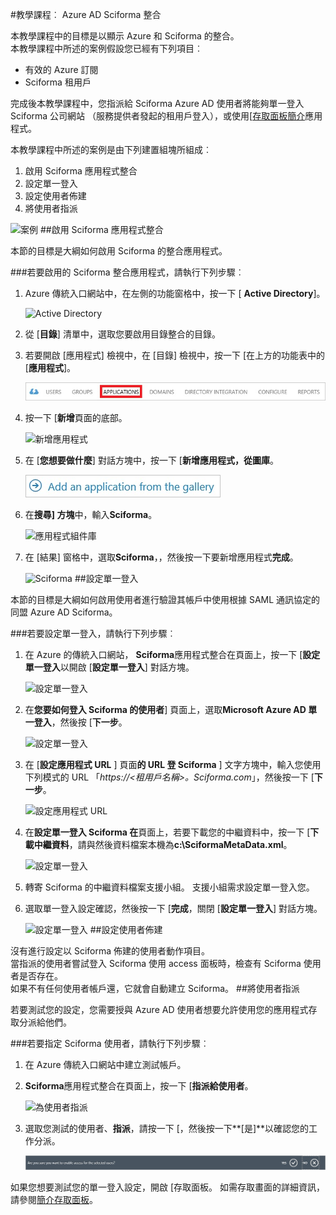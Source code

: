 <properties 
    pageTitle="教學課程︰ Azure Active Directory 整合 Sciforma |Microsoft Azure" 
    description="瞭解如何使用 Sciforma 與 Azure Active Directory 啟用單一登入、 自動化佈建和更多 ！" 
    services="active-directory" 
    authors="jeevansd"  
    documentationCenter="na" 
    manager="femila"/>
<tags 
    ms.service="active-directory" 
    ms.devlang="na" 
    ms.topic="article" 
    ms.tgt_pltfrm="na" 
    ms.workload="identity" 
    ms.date="09/26/2016" 
    ms.author="jeedes" />

#<a name="tutorial-azure-ad-integration-with-sciforma"></a>教學課程︰ Azure AD Sciforma 整合
  
本教學課程中的目標是以顯示 Azure 和 Sciforma 的整合。  
本教學課程中所述的案例假設您已經有下列項目︰

-   有效的 Azure 訂閱
-   Sciforma 租用戶
  
完成後本教學課程中，您指派給 Sciforma Azure AD 使用者將能夠單一登入 Sciforma 公司網站 （服務提供者發起的租用戶登入），或使用[[存取面板簡介](active-directory-saas-access-panel-introduction.md)應用程式。
  
本教學課程中所述的案例是由下列建置組塊所組成︰

1.  啟用 Sciforma 應用程式整合
2.  設定單一登入
3.  設定使用者佈建
4.  將使用者指派

![案例](./media/active-directory-saas-sciforma-tutorial/IC777369.png "案例")
##<a name="enabling-the-application-integration-for-sciforma"></a>啟用 Sciforma 應用程式整合
  
本節的目標是大綱如何啟用 Sciforma 的整合應用程式。

###<a name="to-enable-the-application-integration-for-sciforma-perform-the-following-steps"></a>若要啟用的 Sciforma 整合應用程式，請執行下列步驟︰

1.  Azure 傳統入口網站中，在左側的功能窗格中，按一下 [ **Active Directory**]。

    ![Active Directory](./media/active-directory-saas-sciforma-tutorial/IC700993.png "Active Directory")

2.  從 [**目錄**] 清單中，選取您要啟用目錄整合的目錄。

3.  若要開啟 [應用程式] 檢視中，在 [目錄] 檢視中，按一下 [在上方的功能表中的 [**應用程式**]。

    ![應用程式](./media/active-directory-saas-sciforma-tutorial/IC700994.png "應用程式")

4.  按一下 [**新增**頁面的底部。

    ![新增應用程式](./media/active-directory-saas-sciforma-tutorial/IC749321.png "新增應用程式")

5.  在 [**您想要做什麼**] 對話方塊中，按一下 [**新增應用程式，從圖庫**。

    ![新增 gallerry 應用程式](./media/active-directory-saas-sciforma-tutorial/IC749322.png "新增 gallerry 應用程式")

6.  在**搜尋] 方塊**中，輸入**Sciforma**。

    ![應用程式組件庫](./media/active-directory-saas-sciforma-tutorial/IC777370.png "應用程式組件庫")

7.  在 [結果] 窗格中，選取**Sciforma**，，然後按一下要新增應用程式**完成**。

    ![Sciforma](./media/active-directory-saas-sciforma-tutorial/IC777371.png "Sciforma")
##<a name="configuring-single-sign-on"></a>設定單一登入
  
本節的目標是大綱如何啟用使用者進行驗證其帳戶中使用根據 SAML 通訊協定的同盟 Azure AD Sciforma。

###<a name="to-configure-single-sign-on-perform-the-following-steps"></a>若要設定單一登入，請執行下列步驟︰

1.  在 Azure 的傳統入口網站， **Sciforma**應用程式整合在頁面上，按一下 [**設定單一登入**以開啟 [**設定單一登入**] 對話方塊。

    ![設定單一登入](./media/active-directory-saas-sciforma-tutorial/IC777372.png "設定單一登入")

2.  在**您要如何登入 Sciforma 的使用者**] 頁面上，選取**Microsoft Azure AD 單一登入**，然後按 [**下一步**。

    ![設定單一登入](./media/active-directory-saas-sciforma-tutorial/IC777373.png "設定單一登入")

3.  在 [**設定應用程式 URL** ] 頁面**的 URL 登 Sciforma** ] 文字方塊中，輸入您使用下列模式的 URL 「*https://\<租用戶名稱\>。Sciforma.com*」，然後按一下 [**下一步**。

    ![設定應用程式 URL](./media/active-directory-saas-sciforma-tutorial/IC777374.png "設定應用程式 URL")

4.  在**設定單一登入 Sciforma 在**頁面上，若要下載您的中繼資料中，按一下 [**下載中繼資料**，請與然後資料檔案本機為**c:\\SciformaMetaData.xml**。

    ![設定單一登入](./media/active-directory-saas-sciforma-tutorial/IC777375.png "設定單一登入")

5.  轉寄 Sciforma 的中繼資料檔案支援小組。 支援小組需求設定單一登入您。

6.  選取單一登入設定確認，然後按一下 [**完成**，關閉 [**設定單一登入**] 對話方塊。

    ![設定單一登入](./media/active-directory-saas-sciforma-tutorial/IC777376.png "設定單一登入")
##<a name="configuring-user-provisioning"></a>設定使用者佈建
  
沒有進行設定以 Sciforma 佈建的使用者動作項目。  
當指派的使用者嘗試登入 Sciforma 使用 access 面板時，檢查有 Sciforma 使用者是否存在。  
如果不有任何使用者帳戶還，它就會自動建立 Sciforma。
##<a name="assigning-users"></a>將使用者指派
  
若要測試您的設定，您需要授與 Azure AD 使用者想要允許使用您的應用程式存取分派給他們。

###<a name="to-assign-users-to-sciforma-perform-the-following-steps"></a>若要指定 Sciforma 使用者，請執行下列步驟︰

1.  在 Azure 傳統入口網站中建立測試帳戶。

2.  **Sciforma**應用程式整合在頁面上，按一下 [**指派給使用者**。

    ![為使用者指派](./media/active-directory-saas-sciforma-tutorial/IC777377.png "為使用者指派")

3.  選取您測試的使用者、**指派**，請按一下 [，然後按一下**[是]**以確認您的工作分派。

    ![[是]](./media/active-directory-saas-sciforma-tutorial/IC767830.png "[是]")
  
如果您想要測試您的單一登入設定，開啟 [存取面板。 如需存取畫面的詳細資訊，請參閱[簡介存取面板](active-directory-saas-access-panel-introduction.md)。